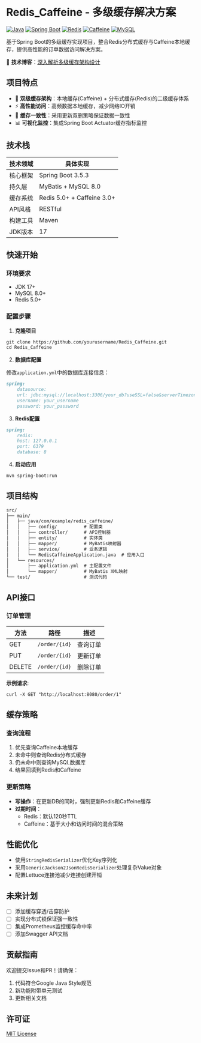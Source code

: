 # Redis_Caffeine - 多级缓存解决方案

[![Java](https://img.shields.io/badge/Java-17-orange)](https://java.com)
[![Spring Boot](https://img.shields.io/badge/Spring%20Boot-3.5.3-brightgreen)](https://spring.io/projects/spring-boot)
[![Redis](https://img.shields.io/badge/Redis-5.0+-red)](https://redis.io)
[![Caffeine](https://img.shields.io/badge/Caffeine-3.0+-blue)](https://github.com/ben-manes/caffeine)
[![MySQL](https://img.shields.io/badge/MySQL-8.0+-blue)](https://www.mysql.com)

基于Spring Boot的多级缓存实现项目，整合Redis分布式缓存与Caffeine本地缓存，提供高性能的订单数据访问解决方案。

📖 **技术博客**：[深入解析多级缓存架构设计](https://yourblog.com/redis-caffeine)

## 项目特点

- 🚀 **双级缓存架构**：本地缓存(Caffeine) + 分布式缓存(Redis)的二级缓存体系
- ⚡ **高性能访问**：高频数据本地缓存，减少网络IO开销
- 🔄 **缓存一致性**：采用更新双删策略保证数据一致性
- 📊 **可视化监控**：集成Spring Boot Actuator缓存指标监控

## 技术栈

| 技术领域       | 具体实现                                                                 |
|----------------|--------------------------------------------------------------------------|
| 核心框架       | Spring Boot 3.5.3                                                       |
| 持久层         | MyBatis + MySQL 8.0                                                     |
| 缓存系统       | Redis 5.0+ + Caffeine 3.0+                                              |
| API风格        | RESTful                                                                 |
| 构建工具       | Maven                                                                   |
| JDK版本        | 17                                                                      |

## 快速开始

### 环境要求

- JDK 17+
- MySQL 8.0+
- Redis 5.0+

### 配置步骤

1. **克隆项目**

```markdown
git clone https://github.com/yourusername/Redis_Caffeine.git
cd Redis_Caffeine
```


2. **数据库配置**

修改`application.yml`中的数据库连接信息：

```markdown
spring:
    datasource:
    url: jdbc:mysql://localhost:3306/your_db?useSSL=false&serverTimezone=UTC
    username: your_username
    password: your_password
```


3. **Redis配置**

```markdown
spring:
    redis:
    host: 127.0.0.1
    port: 6379
    database: 8
```


4. **启动应用**

```markdown
mvn spring-boot:run
```


## 项目结构


```markdown
src/
├── main/
│   ├── java/com/example/redis_caffeine/
│   │   ├── config/          # 配置类
│   │   ├── controller/      # API控制器
│   │   ├── entity/          # 实体类
│   │   ├── mapper/          # MyBatis映射器
│   │   ├── service/         # 业务逻辑
│   │   └── RedisCaffeineApplication.java  # 应用入口
│   └── resources/
│       ├── application.yml  # 主配置文件
│       └── mapper/          # MyBatis XML映射
└── test/                    # 测试代码
```


## API接口

### 订单管理

| 方法   | 路径          | 描述     |
|--------|---------------|----------|
| GET    | `/order/{id}` | 查询订单 |
| PUT    | `/order/{id}` | 更新订单 |
| DELETE | `/order/{id}` | 删除订单 |

**示例请求**:

```markdown
curl -X GET "http://localhost:8080/order/1"
```


## 缓存策略

### 查询流程

1. 优先查询Caffeine本地缓存
2. 未命中则查询Redis分布式缓存
3. 仍未命中则查询MySQL数据库
4. 结果回填到Redis和Caffeine

### 更新策略

- **写操作**：在更新DB的同时，强制更新Redis和Caffeine缓存
- **过期时间**：
    - Redis：默认120秒TTL
    - Caffeine：基于大小和访问时间的混合策略

## 性能优化

- 使用`StringRedisSerializer`优化Key序列化
- 采用`GenericJackson2JsonRedisSerializer`处理复杂Value对象
- 配置Lettuce连接池减少连接创建开销

## 未来计划

- [ ] 添加缓存穿透/击穿防护
- [ ] 实现分布式锁保证强一致性
- [ ] 集成Prometheus监控缓存命中率
- [ ] 添加Swagger API文档

## 贡献指南

欢迎提交Issue和PR！请确保：

1. 代码符合Google Java Style规范
2. 新功能附带单元测试
3. 更新相关文档

## 许可证

[MIT License](LICENSE)

